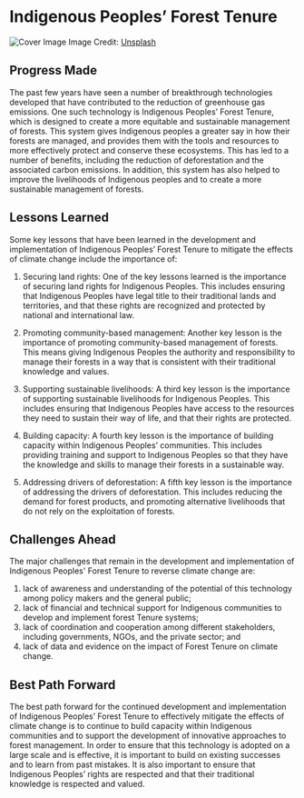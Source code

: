 # Indigenous Peoples’ Forest Tenure

![Cover Image](https://images.unsplash.com/photo-1448375240586-882707db888b?crop=entropy&cs=tinysrgb&fit=max&fm=jpg&ixid=Mnw0NDM1NTZ8MHwxfHNlYXJjaHwxfHxJbmRpZ2Vub3VzJTIwUGVvcGxlcyVFMiU4MCU5OSUyMEZvcmVzdCUyMFRlbnVyZXxlbnwwfHx8fDE2ODMwNDkxNjQ&ixlib=rb-4.0.3&q=80&w=1080)
Image Credit: [Unsplash](https://unsplash.com/it/@sebastian_unrau)

## Progress Made

The past few years have seen a number of breakthrough technologies developed that have contributed to the reduction of greenhouse gas emissions. One such technology is Indigenous Peoples’ Forest Tenure, which is designed to create a more equitable and sustainable management of forests. This system gives Indigenous peoples a greater say in how their forests are managed, and provides them with the tools and resources to more effectively protect and conserve these ecosystems. This has led to a number of benefits, including the reduction of deforestation and the associated carbon emissions. In addition, this system has also helped to improve the livelihoods of Indigenous peoples and to create a more sustainable management of forests.

## Lessons Learned

Some key lessons that have been learned in the development and implementation of Indigenous Peoples’ Forest Tenure to mitigate the effects of climate change include the importance of:

1. Securing land rights: One of the key lessons learned is the importance of securing land rights for Indigenous Peoples. This includes ensuring that Indigenous Peoples have legal title to their traditional lands and territories, and that these rights are recognized and protected by national and international law.

2. Promoting community-based management: Another key lesson is the importance of promoting community-based management of forests. This means giving Indigenous Peoples the authority and responsibility to manage their forests in a way that is consistent with their traditional knowledge and values.

3. Supporting sustainable livelihoods: A third key lesson is the importance of supporting sustainable livelihoods for Indigenous Peoples. This includes ensuring that Indigenous Peoples have access to the resources they need to sustain their way of life, and that their rights are protected.

4. Building capacity: A fourth key lesson is the importance of building capacity within Indigenous Peoples’ communities. This includes providing training and support to Indigenous Peoples so that they have the knowledge and skills to manage their forests in a sustainable way.

5. Addressing drivers of deforestation: A fifth key lesson is the importance of addressing the drivers of deforestation. This includes reducing the demand for forest products, and promoting alternative livelihoods that do not rely on the exploitation of forests.

## Challenges Ahead

The major challenges that remain in the development and implementation of Indigenous Peoples' Forest Tenure to reverse climate change are:

1) lack of awareness and understanding of the potential of this technology among policy makers and the general public;
2) lack of financial and technical support for Indigenous communities to develop and implement forest Tenure systems;
3) lack of coordination and cooperation among different stakeholders, including governments, NGOs, and the private sector; and
4) lack of data and evidence on the impact of Forest Tenure on climate change.

## Best Path Forward

The best path forward for the continued development and implementation of Indigenous Peoples’ Forest Tenure to effectively mitigate the effects of climate change is to continue to build capacity within Indigenous communities and to support the development of innovative approaches to forest management. In order to ensure that this technology is adopted on a large scale and is effective, it is important to build on existing successes and to learn from past mistakes. It is also important to ensure that Indigenous Peoples’ rights are respected and that their traditional knowledge is respected and valued.
